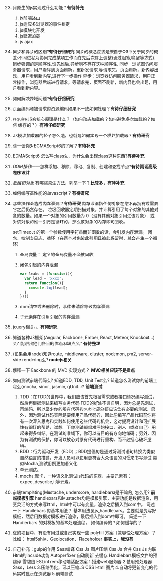23. 用原生的js实现过什么功能？**有待补充**
    1. js前端路由
    2. js适应多浏览器的事件绑定
    3. js模块化开发
    4. js延迟加载
    5. js ajax
30. 同步和异步的区别?**有待仔细研究**
    同步的概念应该是来自于OS中关于同步的概念:不同进程为协同完成某项工作而在先后次序上调整(通过阻塞,唤醒等方式).同步强调的是顺序性.谁先谁后.异步则不存在这种顺序性.
    同步：浏览器访问服务器请求，用户看得到页面刷新，重新发请求,等请求完，页面刷新，新内容出现，用户看到新内容,进行下一步操作
    异步：浏览器访问服务器请求，用户正常操作，浏览器后端进行请求。等请求完，页面不刷新，新内容也会出现，用户看到新内容。
31. 如何解决跨域问题?**有待仔细研究**
32. 页面编码和被请求的资源编码如果不一致如何处理？**有待仔细研究**
35. requireJS的核心原理是什么？（如何动态加载的？如何避免多次加载的？如何 缓存的？）**有待仔细研究**
36. JS模块加载器的轮子怎么造，也就是如何实现一个模块加载器？**有待研究**
37. 谈一谈你对ECMAScript6的了解？**有待补充**
38. ECMAScript6 怎么写class么，为什么会出现class这种东西?**有待补充**
41. *DOM操作*——怎样添加、移除、移动、复制、创建和查找节点?**有待阅读高级程序设计**
43. *数组和对象* 有哪些原生方法，列举一下？**比较多，有待补充**
46. 如何编写高性能的Javascript？**有待研究**
47. 那些操作会造成内存泄漏？**有待研究**
    内存泄漏指任何对象在您不再拥有或需要它之后仍然存在。
    垃圾回收器定期扫描对象，并计算引用了每个对象的其他对象的数量。如果一个对象的引用数量为 0（没有其他对象引用过该对象），或对该对象的惟一引用是循环的，那么该对象的内存即可回收。

    setTimeout 的第一个参数使用字符串而非函数的话，会引发内存泄漏。
    闭包、控制台日志、循环（在两个对象彼此引用且彼此保留时，就会产生一个循环）
    1. 全局变量：
       定义的全局变量不会被回收
    2. 闭包引起的内存泄漏

       ```js
       var leaks = (function(){
         var lead = 'xxxx';
         return function(){
           console.log(lead);
         }
       })()
       ```

     3. dom清空或者删除时，事件未清除导致内存泄漏
     4. 子元素存在引用引起的内存泄漏
         

48. jquery相关。。**有待研究**
55. 知道各种JS框架(Angular, Backbone, Ember, React, Meteor, Knockout...)么? 能讲出他们各自的优点和缺点么?
    **有待整理**
58. (如果会用node)知道route, middleware, cluster, nodemon, pm2, server-side rendering么?
    **nodejs相关**
59.  解释一下 Backbone 的 MVC 实现方式？
    **MVC相关应该不是重点**
61. 如何测试前端代码么? 知道BDD, TDD, Unit Test么? 知道怎么测试你的前端工程么(mocha, sinon, jasmin, qUnit..)?
    **前端测试**
    1. TDD：在TDD的世界中，我们应该首先根据需求或者接口情况编写测试，然后再根据测试来编写业务代码
       TDD的好处不言自明，因为总是先测试，再编码，所以至少你的所有代码的public部分都应该含有必要的测试。另外，因为测试代码实际是要使用产品代码的，因此在编写产品代码前你将有一次深入思考和实践如何使用这些代码的机会，这对提高设计和可扩展性有很好的帮助，试想一下你测试都很难写的接口，别人（或者自己）用起来得多纠结。在测试的准绳下，你可以有目的有方向地编码；另外，因为有测试的保护，你可以放心对原有代码进行重构，而不必担心破坏逻辑。
    2. BDD：行为驱动开发（BDD）；BDD提倡的是通过将测试语句转换为类似自然语言的描述，开发人员可以使用更符合大众语言的习惯来书写测试
       类似Mocha,测试用例更加语义化
    3. 单元测试。
    4. mocha:摩卡，一种语义化测试js代码的东西，主要元素有：expect,describe,it等元素。
62. 前端templating(Mustache, underscore, handlebars)是干嘛的, 怎么用?
    **前端模板引擎**
    handlebars和Mustache均是模板引擎，主要功能是数据渲染，用更灵活的方式来写html，html中可以有变量，渲染之后插入到dom中。
    简述一下 Handlebars 的基本用法？
    基本用法见js_handlebars。主要就是先写好模板，然后用数据对模板进行渲染，最后插入到dom中即可。
    简述一下 Handlerbars 的对模板的基本处理流程， 如何编译的？如何缓存的？
65. 做的项目中，有没有用过或自己实现一些 polyfill 方案（兼容性处理方案）？
    比如： html5shiv、Geolocation、Placeholder **事实上，我没有**
67. 自己补充：gulp的作用
        Sass编译
        Css Js 图片压缩
        Css Js 合并
        Css Js 内联
        Html的include功能
        Autoprefixer
        自动刷新
        去缓存
        Handlebars模板文件的预编译
        雪碧图
        ESLint
        rem移动端适配方案
        1.搭建web服务器
        2.使用预处理器Sass，Less
        3.压缩优化，可以压缩JS CSS Html 图片
        4.自动将更新变化的代码实时显示在浏览器
        5.前端测试
